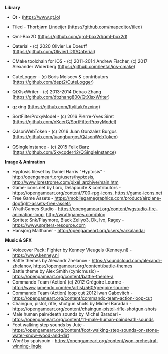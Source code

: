 **Library**

- Qt - (https://www.qt.io)
- Tiled - Thorbjørn Lindeijer (https://github.com/mapeditor/tiled)
- Qml-Box2D (https://github.com/qml-box2d/qml-box2d)
- Qaterial - (c) 2020 Olivier Le Doeuff (https://github.com/OlivierLDff/Qaterial)
- CMake toolchain for iOS - (c) 2011-2014 Andrew Fischer, (c) 2017 Alexander Widerberg (https://github.com/leetal/ios-cmake)
- CuteLogger - (c) Boris Moiseev & contributors (https://github.com/dept2/CuteLogger)
- QtXlsxWriter - (c) 2013-2014 Debao Zhang (https://github.com/dbzhang800/QtXlsxWriter)
- qzxing (https://github.com/ftylitak/qzxing) 
- SortFilterProxyModel - (c) 2016 Pierre-Yves Siret (https://github.com/oKcerG/SortFilterProxyModel)
- QJsonWebToken - (c) 2016 Juan Gonzalez Burgos (https://github.com/juangburgos/QJsonWebToken)


- QSingleInstance - (c) 2015 Felix Barz (https://github.com/Skycoder42/QSingleInstance)

**Image & Animation**

- Hyptosis tileset by Daniel Harris "Hyptosis" - http://opengameart.org/users/hyptosis, http://www.lorestrome.com/pixel_archive/main.htm
- Game-icons.net by Lorc, Delapouite & contributors - https://opengameart.org/content/700-rpg-icons, https://game-icons.net
- Free Game Assets - https://mobilegamegraphics.com/product/airplane-dogfight-assets-free-assets
- WrathGames Studio - https://opengameart.org/content/wgstudio-fire-animation-loop, http://wrathgames.com/blog
- Sprites: Snk/Playmore, Black Zellyo3, Dk, Ivo, Ragey  - https://www.spriters-resource.com
- Hansjörg Malthaner - http://opengameart.org/users/varkalandar

**Music & SFX**

- Voiceover Pack: Fighter by Kenney Vleugels (Kenney.nl) - https://www.kenney.nl
- Battle themes by Alexandr Zhelanov - https://soundcloud.com/alexandr-zhelanov, https://opengameart.org/content/battle-themes
- Battle theme by Alex Smith (cynicmusic) - https://opengameart.org/content/battle-theme-a
- Commando Team (Action) (c) 2012  Grégoire Lourme - http://www.jamendo.com/en/artist/560/gregoire-lourme
- Commando Team (Action) [loop cut](c) 2012 Iwan Gabovitch  - https://opengameart.org/content/commando-team-action-loop-cut
- Chaingun, pistol, rifle, shotgun shots by Michel Baradari - https://opengameart.org/content/chaingun-pistol-rifle-shotgun-shots
- Male human pain/death sounds by Michel Baradari - https://opengameart.org/content/11-male-human-paindeath-sounds
- Foot walking step sounds by Jute - https://opengameart.org/content/foot-walking-step-sounds-on-stone-water-snow-wood-and-dirt
- Won! by spuispuin - https://opengameart.org/content/won-orchestral-winning-jingle
